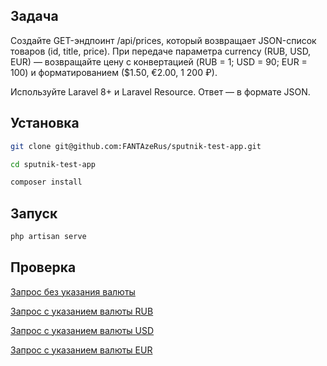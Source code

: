 ## Задача
Создайте GET-эндпоинт /api/prices, который возвращает JSON-список товаров (id, title, price).
При передаче параметра currency (RUB, USD, EUR) — возвращайте цену с конвертацией (RUB = 1; USD = 90; EUR = 100) и форматированием ($1.50, €2.00, 1 200 ₽).

Используйте Laravel 8+ и Laravel Resource. Ответ — в формате JSON.

## Установка
```bash
git clone git@github.com:FANTAzeRus/sputnik-test-app.git
```
```bash
cd sputnik-test-app
```

```bash
composer install
```

## Запуск
```bash
php artisan serve
```

## Проверка

[Запрос без указания валюты](http://127.0.0.1:8000/api/prices)

[Запрос с указанием валюты RUB](http://127.0.0.1:8000/api/prices?currency=RUB)

[Запрос с указанием валюты USD](http://127.0.0.1:8000/api/prices?currency=USD)

[Запрос с указанием валюты EUR](http://127.0.0.1:8000/api/prices?currency=EUR)
